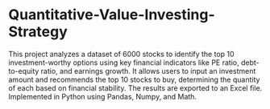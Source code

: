 # Quantitative-Value-Investing-Strategy
This project analyzes a dataset of 6000 stocks to identify the top 10 investment-worthy options using key financial indicators like PE ratio, debt-to-equity ratio, and earnings growth. It allows users to input an investment amount and recommends the top 10 stocks to buy, determining the quantity of each based on financial stability. The results are exported to an Excel file. Implemented in Python using Pandas, Numpy, and Math.
